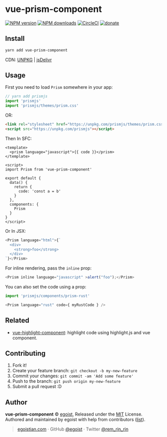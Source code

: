 # vue-prism-component

[![NPM version](https://img.shields.io/npm/v/vue-prism-component.svg?style=flat)](https://npmjs.com/package/vue-prism-component) [![NPM downloads](https://img.shields.io/npm/dm/vue-prism-component.svg?style=flat)](https://npmjs.com/package/vue-prism-component) [![CircleCI](https://circleci.com/gh/egoist/vue-prism-component/tree/master.svg?style=shield)](https://circleci.com/gh/egoist/vue-prism-component/tree/master)  [![donate](https://img.shields.io/badge/$-donate-ff69b4.svg?maxAge=2592000&style=flat)](https://github.com/egoist/donate)

## Install

```bash
yarn add vue-prism-component
```

CDN: [UNPKG](https://unpkg.com/vue-prism-component/dist/) | [jsDelivr](https://cdn.jsdelivr.net/npm/vue-prism-component/dist/)

## Usage

First you need to load `Prism` somewhere in your app:

```js
// yarn add prismjs
import 'prismjs'
import 'prismjs/themes/prism.css'
```

OR:

```html
<link rel="stylesheet" href="https://unpkg.com/prismjs/themes/prism.css" />
<script src="https://unpkg.com/prismjs"></script>
```

Then In SFC:

```vue
<template>
  <prism language="javascript">{{ code }}</prism>
</template>

<script>
import Prism from 'vue-prism-component'

export default {
  data() {
    return {
      code: 'const a = b'
    }
  },
  components: {
    Prism
  }
}
</script>
```

Or In JSX:

```js
<Prism language="html">{`
  <div>
    <strong>foo</strong>
  </div>
`}</Prism>
```

For inline rendering, pass the `inline` prop:

```js
<Prism inline language="javascript" >alert("foo");</Prism>
```

You can also set the code using a prop:

```js
import 'prismjs/components/prism-rust'

<Prism language="rust" code={ myRustCode } />
```

## Related

- [vue-highlight-component](https://github.com/egoist/vue-highlight-component): highlight code using highlight.js and vue component.


## Contributing

1. Fork it!
2. Create your feature branch: `git checkout -b my-new-feature`
3. Commit your changes: `git commit -am 'Add some feature'`
4. Push to the branch: `git push origin my-new-feature`
5. Submit a pull request :D


## Author

**vue-prism-component** © [egoist](https://github.com/egoist), Released under the [MIT](./LICENSE) License.<br>
Authored and maintained by egoist with help from contributors ([list](https://github.com/egoist/vue-prism-component/contributors)).

> [egoistian.com](https://egoistian.com) · GitHub [@egoist](https://github.com/egoist) · Twitter [@rem_rin_rin](https://twitter.com/rem_rin_rin)
